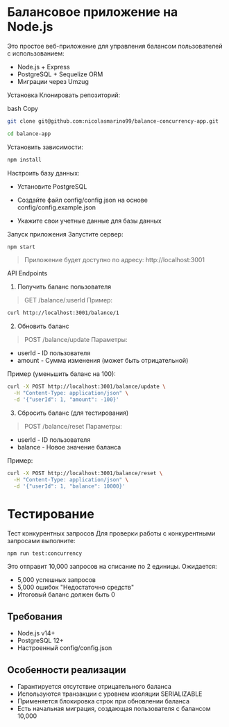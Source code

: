 # Балансовое приложение на Node.js
Это простое веб-приложение для управления балансом пользователей с использованием:

- Node.js + Express
- PostgreSQL + Sequelize ORM
- Миграции через Umzug

Установка
Клонировать репозиторий:

bash
Copy

```bash
git clone git@github.com:nicolasmarino99/balance-concurrency-app.git
```

```bash 
cd balance-app
```

Установить зависимости:

```bash
npm install
```
Настроить базу данных:

- Установите PostgreSQL

- Создайте файл config/config.json на основе config/config.example.json

- Укажите свои учетные данные для базы данных

Запуск приложения
Запустите сервер:

```bash
npm start
```
> Приложение будет доступно по адресу: http://localhost:3001


API Endpoints
1. Получить баланс пользователя

> GET /balance/:userId
Пример:

```bash
curl http://localhost:3001/balance/1
```
2. Обновить баланс

> POST /balance/update
Параметры:

- userId - ID пользователя
- amount - Сумма изменения (может 
быть отрицательной)

Пример (уменьшить баланс на 100):

```bash
curl -X POST http://localhost:3001/balance/update \
  -H "Content-Type: application/json" \
  -d '{"userId": 1, "amount": -100}'
```

3. Сбросить баланс (для тестирования)

> POST /balance/reset
Параметры:

- userId - ID пользователя
- balance - Новое значение баланса

Пример:

```bash
curl -X POST http://localhost:3001/balance/reset \
  -H "Content-Type: application/json" \
  -d '{"userId": 1, "balance": 10000}'
```
# Тестирование
Тест конкурентных запросов
Для проверки работы с конкурентными запросами выполните:

```bash
npm run test:concurrency
```
Это отправит 10,000 запросов на списание по 2 единицы. Ожидается:

- 5,000 успешных запросов
- 5,000 ошибок "Недостаточно средств"
- Итоговый баланс должен быть 0

## Требования
- Node.js v14+
- PostgreSQL 12+
- Настроенный config/config.json

## Особенности реализации
- Гарантируется отсутствие отрицательного баланса
- Используются транзакции с уровнем изоляции SERIALIZABLE
- Применяется блокировка строк при обновлении баланса
- Есть начальная миграция, создающая пользователя с балансом 10,000